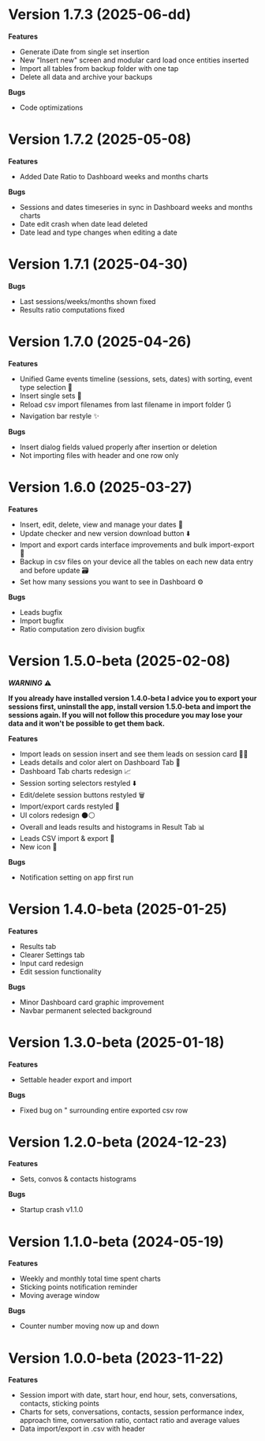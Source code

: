 # Version 1.7.3 (2025-06-dd)

**Features**
- Generate iDate from single set insertion
- New "Insert new" screen and modular card load once entities inserted
- Import all tables from backup folder with one tap
- Delete all data and archive your backups

**Bugs**
- Code optimizations

# Version 1.7.2 (2025-05-08)

**Features**
- Added Date Ratio to Dashboard weeks and months charts

**Bugs**
- Sessions and dates timeseries in sync in Dashboard weeks and months charts 
- Date edit crash when date lead deleted
- Date lead and type changes when editing a date

# Version 1.7.1 (2025-04-30)

**Bugs**
- Last sessions/weeks/months shown fixed
- Results ratio computations fixed

# Version 1.7.0 (2025-04-26)

**Features**
- Unified Game events timeline (sessions, sets, dates) with sorting, event type selection 📅
- Insert single sets 🎾
- Reload csv import filenames from last filename in import folder 🔃
- Navigation bar restyle ✨

**Bugs**
- Insert dialog fields valued properly after insertion or deletion
- Not importing files with header and one row only

# Version 1.6.0 (2025-03-27)

**Features**
- Insert, edit, delete, view and manage your dates 🩷
- Update checker and new version download button ⬇️
- Import and export cards interface improvements and bulk import-export 🔄
- Backup in csv files on your device all the tables on each new data entry and before update 🗃️
- Set how many sessions you want to see in Dashboard ⚙️

**Bugs**
- Leads bugfix
- Import bugfix
- Ratio computation zero division bugfix

# Version 1.5.0-beta (2025-02-08)

***WARNING*** ⚠️

__If you already have installed version 1.4.0-beta I advice you to export your sessions first, uninstall the app, install version 1.5.0-beta and import the sessions again.
If you will not follow this procedure you may lose your data and it won't be possible to get them back.__

**Features**
- Import leads on session insert and see them leads on session card 👯‍♀️
- Leads details and color alert on Dashboard Tab 📡     
- Dashboard Tab charts redesign 📈
- Session sorting selectors restyled ⬇️
- Edit/delete session buttons restyled 🗑️
- Import/export cards restyled 💾
- UI colors redesign ⚫⚪
- Overall and leads results and histograms in Result Tab 📊
- Leads CSV import & export 💾
- New icon 🖤

**Bugs**
- Notification setting on app first run

# Version 1.4.0-beta (2025-01-25)

**Features**
- Results tab
- Clearer Settings tab
- Input card redesign
- Edit session functionality

**Bugs**
- Minor Dashboard card graphic improvement
- Navbar permanent selected background

# Version 1.3.0-beta (2025-01-18)

**Features**
- Settable header export and import

**Bugs**
- Fixed bug on " surrounding entire exported csv row

# Version 1.2.0-beta (2024-12-23)

**Features**
- Sets, convos & contacts histograms

**Bugs**
- Startup crash v1.1.0

# Version 1.1.0-beta (2024-05-19)

**Features**
- Weekly and monthly total time spent charts
- Sticking points notification reminder
- Moving average window

**Bugs**
- Counter number moving now up and down

# Version 1.0.0-beta (2023-11-22)

**Features**
- Session import with date, start hour, end hour, sets, conversations, contacts, sticking points
- Charts for sets, conversations, contacts, session performance index, approach time, conversation ratio, contact ratio and average values
- Data import/export in .csv with header